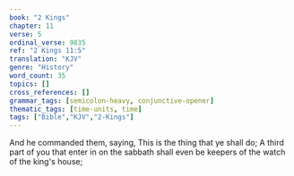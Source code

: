 ```yaml
---
book: "2 Kings"
chapter: 11
verse: 5
ordinal_verse: 9835
ref: "2 Kings 11:5"
translation: "KJV"
genre: "History"
word_count: 35
topics: []
cross_references: []
grammar_tags: [semicolon-heavy, conjunctive-opener]
thematic_tags: [time-units, time]
tags: ["Bible","KJV","2-Kings"]
---
```

And he commanded them, saying, This is the thing that ye shall do; A third part of you that enter in on the sabbath shall even be keepers of the watch of the king's house;
